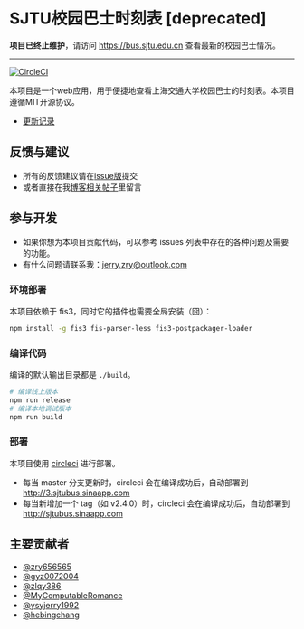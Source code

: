 SJTU校园巴士时刻表 [deprecated]
========




**项目已终止维护**，请访问 https://bus.sjtu.edu.cn 查看最新的校园巴士情况。

---

[![CircleCI](https://circleci.com/gh/zry656565/SJTU-Bus/tree/master.svg?style=svg)](https://circleci.com/gh/zry656565/SJTU-Bus/tree/master)

本项目是一个web应用，用于便捷地查看上海交通大学校园巴士的时刻表。本项目遵循MIT开源协议。

- [更新记录](./changelog.md)

## 反馈与建议
- 所有的反馈建议请在[issue版](https://github.com/zry656565/SJTU-Bus/issues)提交
- 或者直接在我[博客相关帖子](http://jerryzou.com/posts/sjtuBusFeedback/)里留言

## 参与开发
- 如果你想为本项目贡献代码，可以参考 issues 列表中存在的各种问题及需要的功能。
- 有什么问题请联系我：jerry.zry@outlook.com

### 环境部署

本项目依赖于 fis3，同时它的插件也需要全局安装（囧）：

```bash
npm install -g fis3 fis-parser-less fis3-postpackager-loader
```

### 编译代码

编译的默认输出目录都是 `./build`。

```bash
# 编译线上版本
npm run release
# 编译本地调试版本
npm run build
```

### 部署

本项目使用 [circleci](https://circleci.com/) 进行部署。

- 每当 master 分支更新时，circleci 会在编译成功后，自动部署到 http://3.sjtubus.sinaapp.com
- 每当新增加一个 tag（如 v2.4.0）时，circleci 会在编译成功后，自动部署到 http://sjtubus.sinaapp.com

## 主要贡献者

- [@zry656565](https://github.com/zry656565)
- [@gyz0072004](https://github.com/gyz0072004)
- [@zlqy386](https://github.com/zlqy386)
- [@MyComputableRomance](https://github.com/MyComputableRomance)
- [@ysyjerry1992](https://github.com/ysyjerry1992)
- [@hebingchang](https://github.com/hebingchang)
